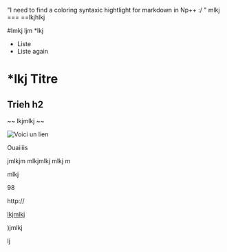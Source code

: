  "I need to find a coloring syntaxic hightlight for markdown in Np++ :/ "
mlkj
=== ==lkjhlkj

#lmkj 
 ljm 
 *lkj
 
 * Liste
 * Liste again
 
 *lkj 
 Titre
 ====
 
 ## Trieh h2
 
 ~~ lkjmlkj ~~
 
 ![Voici un lien](http://www.lien)
 
 
 Ouaiiiis
 
 jmlkjm
   mlkjmlkj mlkj m 
   
   
   mlkj
   
   98 
   
   
http:// 

[lkjmlkj](www.tlmkjmltkj)

)jmlkj

lj


